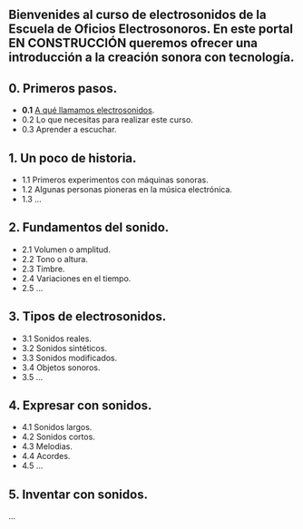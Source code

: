 ## Bienvenides al curso de electrosonidos de la Escuela de Oficios Electrosonoros. En este portal EN CONSTRUCCIÓN queremos ofrecer una introducción a la creación sonora con tecnología.

## 0. Primeros pasos.
- **0.1** [A qué llamamos electrosonidos](/0_primeros_pasos/01_a_que_llamamos_electrosonidos.md).
- 0.2 Lo que necesitas para realizar este curso.
- 0.3 Aprender a escuchar.

## 1. Un poco de historia.
- 1.1 Primeros experimentos con máquinas sonoras.
- 1.2 Algunas personas pioneras en la música electrónica.
- 1.3 ...

## 2. Fundamentos del sonido.
- 2.1 Volumen o amplitud.
- 2.2 Tono o altura.
- 2.3 Timbre.
- 2.4 Variaciones en el tiempo.
- 2.5 ...

## 3. Tipos de electrosonidos.
- 3.1 Sonidos reales.
- 3.2 Sonidos sintéticos.
- 3.3 Sonidos modificados.
- 3.4 Objetos sonoros.
- 3.5 ...

## 4. Expresar con sonidos.
- 4.1 Sonidos largos.
- 4.2 Sonidos cortos.
- 4.3 Melodias.
- 4.4 Acordes.
- 4.5 ...

## 5. Inventar con sonidos.
...
